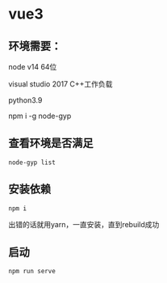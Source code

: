 # vue3

## 环境需要：
node v14 64位

visual studio 2017 C++工作负载

python3.9

npm i -g node-gyp

## 查看环境是否满足
```
node-gyp list
```

## 安装依赖
```
npm i
```
出错的话就用yarn，一直安装，直到rebuild成功

## 启动
```
npm run serve
```
